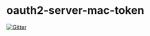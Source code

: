 # oauth2-server-mac-token

[![Gitter](https://badges.gitter.im/Join%20Chat.svg)](https://gitter.im/thephpleague/oauth2-server-mac-token?utm_source=badge&utm_medium=badge&utm_campaign=pr-badge&utm_content=badge)